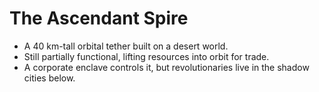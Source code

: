 # The Ascendant Spire
- A 40 km-tall orbital tether built on a desert world. 
- Still partially functional, lifting resources into orbit for trade.
- A corporate enclave controls it, but revolutionaries live in the shadow cities below.